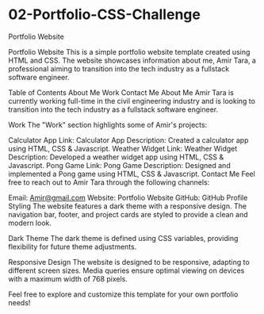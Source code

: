 # 02-Portfolio-CSS-Challenge
 Portfolio Website


Portfolio Website
This is a simple portfolio website template created using HTML and CSS. The website showcases information about me, Amir Tara, a professional aiming to transition into the tech industry as a fullstack software engineer.

Table of Contents
About Me
Work
Contact Me
About Me <a name="aboutme"></a>
Amir Tara is currently working full-time in the civil engineering industry and is looking to transition into the tech industry as a fullstack software engineer.

Work <a name="work"></a>
The "Work" section highlights some of Amir's projects:

Calculator App
Link: Calculator App
Description: Created a calculator app using HTML, CSS & Javascript.
Weather Widget
Link: Weather Widget
Description: Developed a weather widget app using HTML, CSS & Javascript.
Pong Game
Link: Pong Game
Description: Designed and implemented a Pong game using HTML, CSS & Javascript.
Contact Me <a name="contactme"></a>
Feel free to reach out to Amir Tara through the following channels:

Email: Amir@gmail.com
Website: Portfolio Website
GitHub: GitHub Profile
Styling
The website features a dark theme with a responsive design. The navigation bar, footer, and project cards are styled to provide a clean and modern look.

Dark Theme
The dark theme is defined using CSS variables, providing flexibility for future theme adjustments.

Responsive Design
The website is designed to be responsive, adapting to different screen sizes. Media queries ensure optimal viewing on devices with a maximum width of 768 pixels.

Feel free to explore and customize this template for your own portfolio needs!